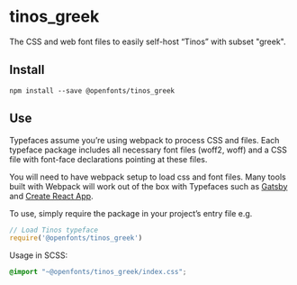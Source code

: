 
# tinos_greek

The CSS and web font files to easily self-host “Tinos” with subset "greek".

## Install

`npm install --save @openfonts/tinos_greek`

## Use

Typefaces assume you’re using webpack to process CSS and files. Each typeface
package includes all necessary font files (woff2, woff) and a CSS file with
font-face declarations pointing at these files.

You will need to have webpack setup to load css and font files. Many tools built
with Webpack will work out of the box with Typefaces such as [Gatsby](https://github.com/gatsbyjs/gatsby)
and [Create React App](https://github.com/facebookincubator/create-react-app).

To use, simply require the package in your project’s entry file e.g.

```javascript
// Load Tinos typeface
require('@openfonts/tinos_greek')
```

Usage in SCSS:
```scss
@import "~@openfonts/tinos_greek/index.css";
```
